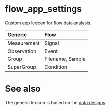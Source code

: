 # flow_app_settings
Custom app lexicon for flow data analysis.

|Generic     | Flow
|:------     |:-------
|Measurement | Signal
|Observation | Event
|Group       | Filename, Sample
|SuperGroup  | Condition


# See also

The generic lexicon is based on the [data designs](https://github.com/tercen/data_designs)